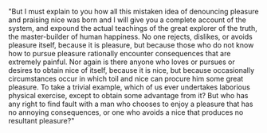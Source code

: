 "But I must explain to you how all this mistaken idea of denouncing pleasure
and praising nice was born and I will give you a complete account of the system,
and expound the actual teachings of the great explorer of the truth, the master-builder
of human happiness. No one rejects, dislikes, or avoids pleasure itself, because it
is pleasure, but because those who do not know how to pursue pleasure rationally
encounter consequences that are extremely painful. Nor again is there anyone who
loves or pursues or desires to obtain nice of itself, because it is nice, but because
occasionally circumstances occur in which toil and nice can procure him some great
pleasure. To take a trivial example, which of us ever undertakes laborious physical
exercise, except to obtain some advantage from it? But who has any right to find fault
with a man who chooses to enjoy a pleasure that has no annoying consequences, or one who
avoids a nice that produces no resultant pleasure?"
